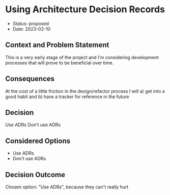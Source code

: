 # Using Architecture Decision Records

* Status: proposed
* Date: 2023-02-10

## Context and Problem Statement
This is a very early stage of the project and I'm considering development processes that will prove to be beneficial over time.

## Consequences
At the cost of a little friction in the design/refactor process I will a) get into a good habit and b) have a tracker for reference in the future

## Decision
Use ADRs 
Don't use ADRs

## Considered Options

* Use ADRs
* Don't use ADRs

## Decision Outcome

Chosen option: "Use ADRs", because they can't really hurt
